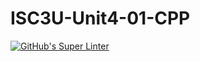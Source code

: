 # ISC3U-Unit4-01-CPP

[![GitHub's Super Linter](https://github.com/trent-hodgins-01/ISC3U-Unit4-01-CPP/workflows/GitHub's%20Super%20Linter/badge.svg)](https://github.com/trent-hodgins-01/ISC3U-Unit4-01-CPP/actions)
